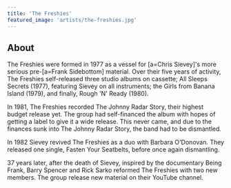 ```yaml
---
title: 'The Freshies'
featured_image: 'artists/the-freshies.jpg'
---
```


## About

The Freshies were formed in 1977 as a vessel for [a=Chris Sievey]'s more serious pre-[a=Frank Sidebottom] material. Over their five years of activity, The Freshies self-released three studio albums on cassette; All Sleeps Secrets (1977), featuring Sievey on all instruments; the Girls from Banana Island (1979), and finally, Rough 'N' Ready (1980). 

In 1981, The Freshies recorded The Johnny Radar Story, their highest budget release yet. The group had self-financed the album with hopes of getting a label to give it a wide release. This never came, and due to the finances sunk into The Johnny Radar Story, the band had to be dismantled. 

In 1982 Sievey revived The Freshies as a duo with Barbara O'Donovan. They released one single, Fasten Your Seatbelts, before once again dismantling. 

37 years later, after the death of Sievey, inspired by the documentary Being Frank, Barry Spencer and Rick Sarko reformed The Freshies with two new members. The group release new material on their YouTube channel.
